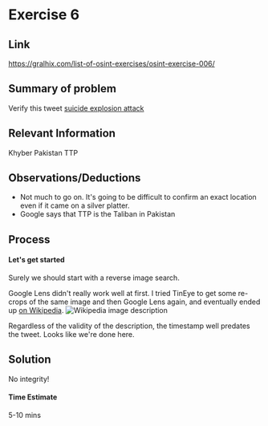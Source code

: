 # Exercise 6

## Link
https://gralhix.com/list-of-osint-exercises/osint-exercise-006/ 

## Summary of problem

Verify this tweet
[suicide explosion attack](https://gralhix.com/wp-content/uploads/2023/08/osintexercise006.webp)

## Relevant Information
Khyber
Pakistan
TTP

## Observations/Deductions
- Not much to go on. It's going to be difficult to confirm an exact location even if it came on a silver platter.
- Google says that TTP is the Taliban in Pakistan

## Process

#### Let's get started
Surely we should start with a reverse image search. 

Google Lens didn't really work well at first. I tried TinEye to get some re-crops of the same image and then Google Lens again, and eventually ended up [on Wikipedia](https://en.m.wikipedia.org/wiki/File:WaziriyaAutobombeIrak.jpg).
![Wikipedia image description](https://i.imgur.com/c8K96U2_d.webp?maxwidth=1520&fidelity=grand)

Regardless of the validity of the description, the timestamp well predates the tweet. Looks like we're done here.


## Solution
No integrity!


#### Time Estimate
5-10 mins